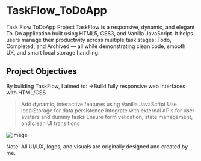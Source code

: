 # TaskFlow_ToDoApp
Task Flow ToDoApp Project 
TaskFlow is a responsive, dynamic, and elegant To-Do application built using HTML5, CSS3, and Vanilla JavaScript. It helps users manage their productivity across multiple task stages: 
Todo, Completed, and Archived — all while demonstrating clean code, smooth UX, and smart local storage handling.

## Project Objectives
By building TaskFlow, I aimed to:
->Build fully responsive web interfaces with HTML/CSS
> Add dynamic, interactive features using Vanilla JavaScript
> Use localStorage for data persistence
> Integrate with external APIs for user avatars and dummy tasks
> Ensure form validation, state management, and clean UI transitions



![image](https://github.com/user-attachments/assets/31f1a8e8-5815-437e-9261-b3f6c57a9ddf)

Note: All UI/UX, logos, and visuals are originally designed and created by me.

